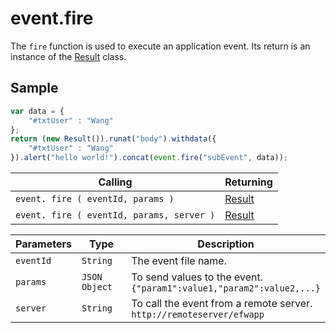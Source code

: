 # event.fire

The `fire` function is used to execute an application event. Its return is an instance of the [Result](result.md) class.

## Sample

```javascript
var data = {
	"#txtUser" : "Wang"
};
return (new Result()).runat("body").withdata({
	"#txtUser" : "Wang"
}).alert("hello world!").concat(event.fire("subEvent", data));
```

| Calling | Returning |
|---|---|
| `event. fire ( eventId, params )` | [Result](result.md) |
| `event. fire ( eventId, params, server )` | [Result](result.md) |

| Parameters | Type | Description |
|---|---|---|
| `eventId` | `String` | The event file name. |
| `params` | `JSON Object` | To send values to the event.<br>```{"param1":value1,"param2":value2,...}``` |
| `server` | `String` | To call the event from a remote server.<br>```http://remoteserver/efwapp``` |